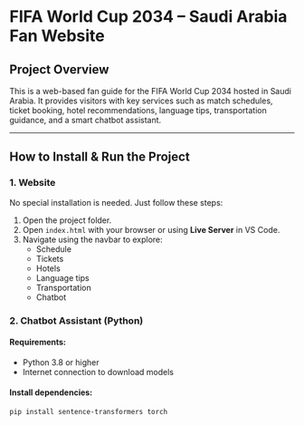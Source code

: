 # FIFA World Cup 2034 – Saudi Arabia Fan Website

## Project Overview

This is a web-based fan guide for the FIFA World Cup 2034 hosted in Saudi Arabia. It provides visitors with key services such as match schedules, ticket booking, hotel recommendations, language tips, transportation guidance, and a smart chatbot assistant.

---

## How to Install & Run the Project

### 1. Website
No special installation is needed. Just follow these steps:

1. Open the project folder.
2. Open `index.html` with your browser or using **Live Server** in VS Code.
3. Navigate using the navbar to explore:
   - Schedule
   - Tickets
   - Hotels
   - Language tips
   - Transportation
   - Chatbot

### 2. Chatbot Assistant (Python)

#### Requirements:
- Python 3.8 or higher
- Internet connection to download models

#### Install dependencies:
```bash
pip install sentence-transformers torch
